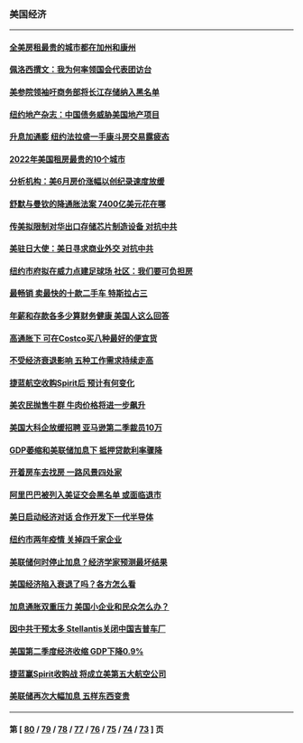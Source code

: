 ### 美国经济
---
#### [全美房租最贵的城市都在加州和康州](../../pages/ncid1078158/n13794200.md) 
#### [佩洛西撰文：我为何率领国会代表团访台](../../pages/ncid1078158/n13794094.md) 
#### [美参院领袖吁商务部将长江存储纳入黑名单](../../pages/ncid1078158/n13793994.md) 
#### [纽约地产杂志：中国债务威胁美国地产项目](../../pages/ncid1078158/n13793660.md) 
#### [升息加通膨 纽约法拉盛一手康斗房交易露疲态](../../pages/ncid1078158/n13793663.md) 
#### [2022年美国租房最贵的10个城市](../../pages/ncid1078158/n13793563.md) 
#### [分析机构：美6月房价涨幅以创纪录速度放缓](../../pages/ncid1078158/n13793431.md) 
#### [舒默与曼钦的降通胀法案 7400亿美元花在哪](../../pages/ncid1078158/n13793348.md) 
#### [传美拟限制对华出口存储芯片制造设备 对抗中共](../../pages/ncid1078158/n13793310.md) 
#### [美驻日大使：美日寻求商业外交 对抗中共](../../pages/ncid1078158/n13793212.md) 
#### [纽约市府拟在威力点建足球场 社区：我们要可负担房](../../pages/ncid1078158/n13793001.md) 
#### [最畅销 卖最快的十款二手车 特斯拉占三](../../pages/ncid1078158/n13790480.md) 
#### [年薪和存款各多少算财务健康 美国人这么回答](../../pages/ncid1078158/n13791305.md) 
#### [高通胀下 可在Costco买八种最好的便宜货](../../pages/ncid1078158/n13786687.md) 
#### [不受经济衰退影响 五种工作需求持续走高](../../pages/ncid1078158/n13792032.md) 
#### [捷蓝航空收购Spirit后 预计有何变化](../../pages/ncid1078158/n13792405.md) 
#### [美农民抛售牛群 牛肉价格将进一步飙升](../../pages/ncid1078158/n13792403.md) 
#### [美国大科企放缓招聘 亚马逊第二季裁员10万](../../pages/ncid1078158/n13792044.md) 
#### [GDP萎缩和美联储加息下 抵押贷款利率骤降](../../pages/ncid1078158/n13791979.md) 
#### [开着房车去找房 一路风景四处家](../../pages/ncid1078158/n13791997.md) 
#### [阿里巴巴被列入美证交会黑名单 或面临退市](../../pages/ncid1078158/n13791857.md) 
#### [美日启动经济对话 合作开发下一代半导体](../../pages/ncid1078158/n13791852.md) 
#### [纽约市两年疫情 关掉四千家企业](../../pages/ncid1078158/n13791387.md) 
#### [美联储何时停止加息？经济学家预测最坏结果](../../pages/ncid1078158/n13791306.md) 
#### [美国经济陷入衰退了吗？各方怎么看](../../pages/ncid1078158/n13791167.md) 
#### [加息通胀双重压力 美国小企业和民众怎么办？](../../pages/ncid1078158/n13791154.md) 
#### [因中共干预太多 Stellantis关闭中国吉普车厂](../../pages/ncid1078158/n13791107.md) 
#### [美国第二季度经济收缩 GDP下降0.9%](../../pages/ncid1078158/n13791046.md) 
#### [捷蓝赢Spirit收购战 将成立美第五大航空公司](../../pages/ncid1078158/n13790940.md) 
#### [美联储再次大幅加息 五样东西变贵](../../pages/ncid1078158/n13790334.md) 

---
#### 第 [ [80](./80.md) / [79](./79.md) / [78](./78.md) / [77](./77.md) / [76](./76.md) / [75](./75.md) / [74](./74.md) / [73](./73.md) ] 页
